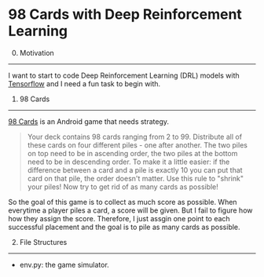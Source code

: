 98 Cards with Deep Reinforcement Learning
===


0. Motivation
---
I want to start to code Deep Reinforcement Learning (DRL) models with [Tensorflow](https://www.tensorflow.org/) and I need a fun task to begin with. 

1. 98 Cards
---
[98 Cards](https://play.google.com/store/apps/details?id=com.vdh.ninetyeight.android&hl=en) is an Android game that needs strategy.

> Your deck contains 98 cards ranging from 2 to 99.
> Distribute all of these cards on four different piles - one after another.
> The two piles on top need to be in ascending order, the two piles at the bottom need to be in descending order.
> To make it a little easier: if the difference between a card and a pile is exactly 10 you can put that card on that pile, the order doesn't matter. Use this rule to "shrink" your piles!
> Now try to get rid of as many cards as possible!

So the goal of this game is to collect as much score as possible. When everytime a player piles a card, a score will be given. But I fail to figure how how they assign the score. Therefore, I just assgin one point to each successful placement and the goal is to pile as many cards as possible.

2. File Structures
---
- env.py: the game simulator.
